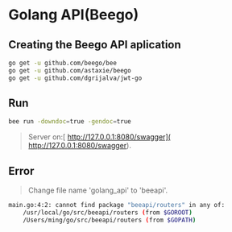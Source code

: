 
# Golang API(Beego)

## Creating the Beego API aplication

```bash
go get -u github.com/beego/bee
go get -u github.com/astaxie/beego
go get -u github.com/dgrijalva/jwt-go
```

## Run


```bash
bee run -downdoc=true -gendoc=true
```

> Server on:[ http://127.0.0.1:8080/swagger]( http://127.0.0.1:8080/swagger).

## Error

> Change file name 'golang_api' to 'beeapi'.

```bash
main.go:4:2: cannot find package "beeapi/routers" in any of:
	/usr/local/go/src/beeapi/routers (from $GOROOT)
	/Users/ming/go/src/beeapi/routers (from $GOPATH)
```
